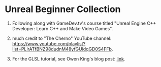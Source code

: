 # Unreal Beginner Collection
1. Following along with GameDev.tv's course titled "Unreal Engine C++ Developer: Learn C++ and Make Video Games".

2. much credit to "The Cherno" YouTube channel: https://www.youtube.com/playlist?list=PLlrATfBNZ98dudnM48yfGUldqGD0S4FFb.

3. For the GLSL tutorial, see Owen King's blog post: [link](https://ownkng.dev/thoughts/writing-a-webgl-program).
